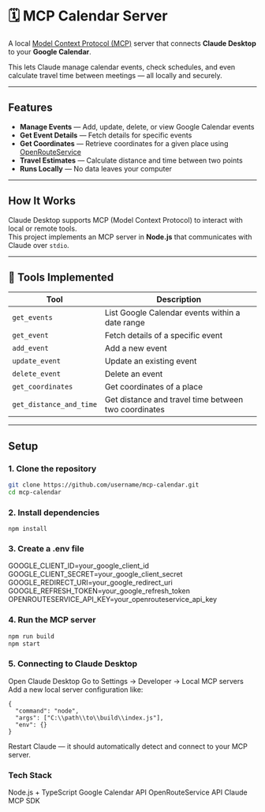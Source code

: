 # 🗓️ MCP Calendar Server

A local [Model Context Protocol (MCP)](https://modelcontextprotocol.io) server that connects **Claude Desktop** to your **Google Calendar**.

This lets Claude manage calendar events, check schedules, and even calculate travel time between meetings — all locally and securely.

---

## Features

- **Manage Events** — Add, update, delete, or view Google Calendar events
- **Get Event Details** — Fetch details for specific events
- **Get Coordinates** — Retrieve coordinates for a given place using [OpenRouteService](https://openrouteservice.org/)
- **Travel Estimates** — Calculate distance and time between two points
- **Runs Locally** — No data leaves your computer

---

## How It Works

Claude Desktop supports MCP (Model Context Protocol) to interact with local or remote tools.  
This project implements an MCP server in **Node.js** that communicates with Claude over `stdio`.

---

## 🧩 Tools Implemented

| Tool                    | Description                                          |
| ----------------------- | ---------------------------------------------------- |
| `get_events`            | List Google Calendar events within a date range      |
| `get_event`             | Fetch details of a specific event                    |
| `add_event`             | Add a new event                                      |
| `update_event`          | Update an existing event                             |
| `delete_event`          | Delete an event                                      |
| `get_coordinates`       | Get coordinates of a place                           |
| `get_distance_and_time` | Get distance and travel time between two coordinates |

---

## Setup

### 1. Clone the repository

```bash
git clone https://github.com/username/mcp-calendar.git
cd mcp-calendar
```

### 2. Install dependencies

`npm install`

### 3. Create a .env file

GOOGLE_CLIENT_ID=your_google_client_id
GOOGLE_CLIENT_SECRET=your_google_client_secret
GOOGLE_REDIRECT_URI=your_google_redirect_uri
GOOGLE_REFRESH_TOKEN=your_google_refresh_token
OPENROUTESERVICE_API_KEY=your_openrouteservice_api_key

### 4. Run the MCP server

```bash
npm run build
npm start
```

### 5. Connecting to Claude Desktop

Open Claude Desktop
Go to Settings → Developer → Local MCP servers
Add a new local server configuration like:

```
{
  "command": "node",
  "args": ["C:\\path\\to\\build\\index.js"],
  "env": {}
}
```

Restart Claude — it should automatically detect and connect to your MCP server.

### Tech Stack

Node.js + TypeScript
Google Calendar API
OpenRouteService API
Claude MCP SDK
